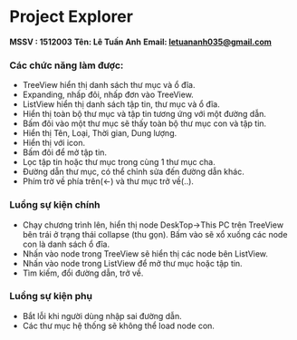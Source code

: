 # Project Explorer
**MSSV : 1512003**
**Tên: Lê Tuấn Anh**
**Email: letuananh035@gmail.com**


### Các chức năng làm được:
  - TreeView hiển thị danh sách thư mục và ổ đĩa.
  - Expanding, nhấp đôi, nhấp đơn vào TreeView.
  - ListView hiển thị danh sách tập tin, thư mục và ổ đĩa.
  - Hiển thị toàn bộ thư mục và tập tin tương ứng với một đường dẫn.
  - Bấm đôi vào một thư mục sẽ thấy toàn bộ thư mục con và tập tin.
  - Hiển thị Tên, Loại, Thời gian, Dung lượng.
  - Hiển thị với icon.
  - Bấm đôi để mở tập tin.
  - Lọc tập tin hoặc thư mục trong cùng 1 thư mục cha.
  - Đường dẫn thư mục, có thể chỉnh sửa đến đường dẫn khác.
  - Phím trờ về phía trên(<-) và thư mục trở về(\.\.).
### Luồng sự kiện chính
  -  Chạy chương trình lên, hiển thị node DeskTop->This PC trên TreeView bên trái ở trạng thái collapse (thu gọn). Bấm vào sẽ xổ xuống các node con là danh sách ổ đĩa.
  - Nhấn vào node trong TreeView sẽ hiển thị các node bên ListView.
  - Nhấn vào node trong ListView để mở thư mục hoặc tập tin.
  - Tìm kiếm, đổi đường dẫn, trở về.
### Luồng sự kiện phụ
  - Bắt lỗi khi người dùng nhập sai đường dẫn.
  - Các thư mục hệ thống sẽ không thể load node con.
###
